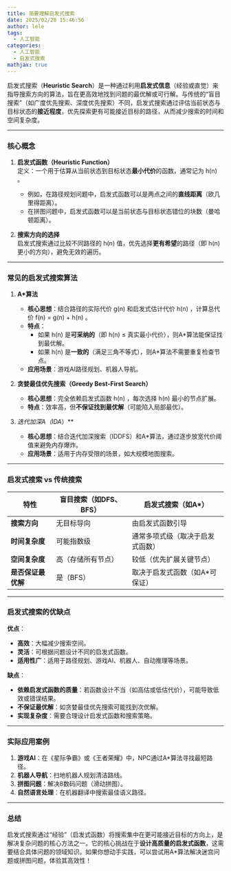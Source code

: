 ```yaml
---
title: 简要理解启发式搜索
date: 2025/02/28 15:46:56
author: lele
tags:
  - 人工智能
categories:
  - 人工智能
  - 启发式搜索
mathjax: true
---
```

启发式搜索（**Heuristic Search**）是一种通过利用**启发式信息**（经验或直觉）来指导搜索方向的算法，旨在更高效地找到问题的最优解或可行解。与传统的“盲目搜索”（如广度优先搜索、深度优先搜索）不同，启发式搜索通过评估当前状态与目标状态的**接近程度**，优先探索更有可能接近目标的路径，从而减少搜索的时间和空间复杂度。

---

### **核心概念**
1. **启发式函数（Heuristic Function）**  
   定义：一个用于估算从当前状态到目标状态**最小代价**的函数，通常记为  h(n) 。  
   - 例如，在路径规划问题中，启发式函数可以是两点之间的**直线距离**（欧几里得距离）。  
   - 在拼图问题中，启发式函数可以是当前状态与目标状态错位的块数（曼哈顿距离）。

2. **搜索方向的选择**  
   启发式搜索通过比较不同路径的  h(n)  值，优先选择**更有希望**的路径（即  h(n)  更小的方向），避免无效的遍历。

---

### **常见的启发式搜索算法**
1. **A*算法**  
   - **核心思想**：结合路径的实际代价  g(n)  和启发式估计代价  h(n) ，计算总代价  f(n) = g(n) + h(n) 。  
   - **特点**：  
     - 如果  h(n)  是**可采纳的**（即  h(n) $\leq$  真实最小代价），则A*算法能保证找到最优解。  
     - 如果  h(n)  是**一致的**（满足三角不等式），则A*算法不需要重复检查节点。  
   - **应用场景**：游戏AI路径规划、机器人导航。

2. **贪婪最佳优先搜索（Greedy Best-First Search）**  
   - **核心思想**：完全依赖启发式函数  h(n) ，每次选择  h(n)  最小的节点扩展。  
   - **特点**：效率高，但**不保证找到最优解**（可能陷入局部最优）。

3. **迭代加深A*（IDA*）**  
   - **核心思想**：结合迭代加深搜索（IDDFS）和A*算法，通过逐步放宽代价阈值来避免内存爆炸。  
   - **应用场景**：适用于内存受限的场景，如大规模地图搜索。

---

### **启发式搜索 vs 传统搜索**
| **特性**               | **盲目搜索**（如DFS、BFS） | **启发式搜索**（如A*）         |
|------------------------|--------------------------|------------------------------|
| **搜索方向**            | 无目标导向               | 由启发式函数引导             |
| **时间复杂度**          | 可能指数级               | 通常多项式级（取决于启发式函数） |
| **空间复杂度**          | 高（存储所有节点）       | 较低（优先扩展关键节点）      |
| **是否保证最优解**       | 是（BFS）               | 取决于启发式函数（如A*可保证） |

---

### **启发式搜索的优缺点**
**优点**：  
- **高效**：大幅减少搜索空间。  
- **灵活**：可根据问题设计不同的启发式函数。  
- **适用性广**：适用于路径规划、游戏AI、机器人、自动推理等场景。

**缺点**：  
- **依赖启发式函数的质量**：若函数设计不当（如高估或低估代价），可能导致低效或错误结果。  
- **不保证最优解**：如贪婪最佳优先搜索可能找到次优解。  
- **实现复杂度**：需要合理设计启发式函数和搜索策略。

---

### **实际应用案例**
1. **游戏AI**：在《星际争霸》或《王者荣耀》中，NPC通过A*算法寻找最短路径。  
2. **机器人导航**：扫地机器人规划清洁路线。  
3. **拼图问题**：解决8数码问题（滑动拼图）。  
4. **自然语言处理**：在机器翻译中搜索最佳语义路径。

---

### **总结**
启发式搜索通过“经验”（启发式函数）将搜索集中在更可能接近目标的方向上，是解决复杂问题的核心方法之一。它的核心挑战在于**设计高质量的启发式函数**，这需要结合具体问题的领域知识。如果你想动手实践，可以尝试用A*算法解决迷宫问题或拼图问题，体验其高效性！
